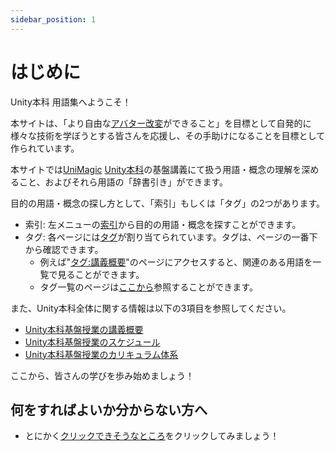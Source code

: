 ```yaml
---
sidebar_position: 1
---
```


# はじめに

Unity本科 用語集へようこそ！

本サイトは、「より自由な[アバター改変](/docs/索引/あ行/アバター改変)ができること」を目標として自発的に様々な技術を学ぼうとする皆さんを応援し、その手助けになることを目標として作られています。

本サイトでは[UniMagic](/docs/索引/STU/UniMagic) [Unity本科](/docs/索引/STU/Unity本科)の基盤講義にて扱う用語・概念の理解を深めること、およびそれら用語の「辞書引き」ができます。

目的の用語・概念の探し方として、「索引」もしくは「タグ」の2つがあります。

- 索引: 左メニューの[索引](/docs/category/索引)から目的の用語・概念を探すことができます。
- タグ: 各ページには[タグ](/docs/索引/た行/タグ)が割り当てられています。タグは、ページの一番下から確認できます。
  - 例えば"[タグ:講義概要](/docs/tags/講義概要)"のページにアクセスすると、関連のある用語を一覧で見ることができます。
  - タグ一覧のページは[ここから](/docs/tags)参照することができます。

また、Unity本科全体に関する情報は以下の3項目を参照してください。

- [Unity本科基盤授業の講義概要](/docs/索引/STU/Unity本科基盤授業の講義概要)
- [Unity本科基盤授業のスケジュール](/docs/索引/STU/Unity本科基盤授業のスケジュール)
- [Unity本科基盤授業のカリキュラム体系](/docs/索引/STU/Unity本科基盤授業のカリキュラム体系)

ここから、皆さんの学びを歩み始めましょう！

## 何をすればよいか分からない方へ

- とにかく[クリックできそうなところ](/docs/索引/あ行/アバター改変)をクリックしてみましょう！
